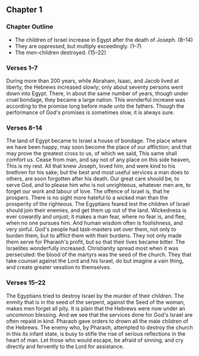 ## Chapter 1

### Chapter Outline

- The children of Israel increase in Egypt after the death of Joseph. (8–14)
- They are oppressed, but multiply exceedingly. (1–7)
- The men-children destroyed. (15–22)

### Verses 1–7

During more than 200 years, while Abraham, Isaac, and Jacob lived at liberty, the Hebrews increased slowly; only about seventy persons went down into Egypt. There, in about the same number of years, though under cruel bondage, they became a large nation. This wonderful increase was according to the promise long before made unto the fathers. Though the performance of God's promises is sometimes slow, it is always sure.

### Verses 8–14

The land of Egypt became to Israel a house of bondage. The place where we have been happy, may soon become the place of our affliction; and that may prove the greatest cross to us, of which we said, This same shall comfort us. Cease from man, and say not of any place on this side heaven, This is my rest. All that knew Joseph, loved him, and were kind to his brethren for his sake; but the best and most useful services a man does to others, are soon forgotten after his death. Our great care should be, to serve God, and to please him who is not unrighteous, whatever men are, to forget our work and labour of love. The offence of Israel is, that he prospers. There is no sight more hateful to a wicked man than the prosperity of the righteous. The Egyptians feared lest the children of Israel should join their enemies, and get them up out of the land. Wickedness is ever cowardly and unjust; it makes a man fear, where no fear is, and flee, when no one pursues him. And human wisdom often is foolishness, and very sinful. God's people had task-masters set over them, not only to burden them, but to afflict them with their burdens. They not only made them serve for Pharaoh's profit, but so that their lives became bitter. The Israelites wonderfully increased. Christianity spread most when it was persecuted: the blood of the martyrs was the seed of the church. They that take counsel against the Lord and his Israel, do but imagine a vain thing, and create greater vexation to themselves.

### Verses 15–22

The Egyptians tried to destroy Israel by the murder of their children. The enmity that is in the seed of the serpent, against the Seed of the woman, makes men forget all pity. It is plain that the Hebrews were now under an uncommon blessing. And we see that the services done for God's Israel are often repaid in kind. Pharaoh gave orders to drown all the male children of the Hebrews. The enemy who, by Pharaoh, attempted to destroy the church in this its infant state, is busy to stifle the rise of serious reflections in the heart of man. Let those who would escape, be afraid of sinning, and cry directly and fervently to the Lord for assistance.

